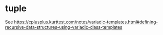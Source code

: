 # tuple
See https://cplusplus.kurttest.com/notes/variadic-templates.html#defining-recursive-data-structures-using-variadic-class-templates

